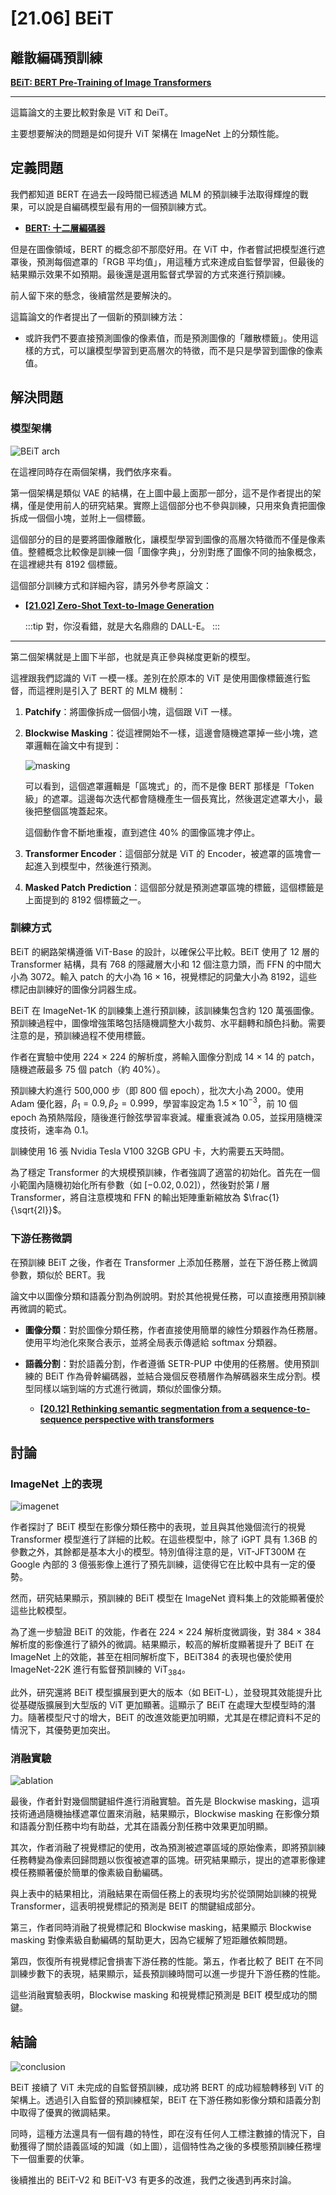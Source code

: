 # [21.06] BEiT

## 離散編碼預訓練

[**BEiT: BERT Pre-Training of Image Transformers**](https://arxiv.org/abs/2106.08254)

---

這篇論文的主要比較對象是 ViT 和 DeiT。

主要想要解決的問題是如何提升 ViT 架構在 ImageNet 上的分類性能。

## 定義問題

我們都知道 BERT 在過去一段時間已經透過 MLM 的預訓練手法取得輝煌的戰果，可以說是自編碼模型最有用的一個預訓練方式。

- [**BERT: 十二層編碼器**](../language-model/1810-bert/index.md)

但是在圖像領域，BERT 的概念卻不那麼好用。在 ViT 中，作者嘗試把模型進行遮罩後，預測每個遮罩的「RGB 平均值」，用這種方式來達成自監督學習，但最後的結果顯示效果不如預期。最後還是選用監督式學習的方式來進行預訓練。

前人留下來的懸念，後續當然是要解決的。

這篇論文的作者提出了一個新的預訓練方法：

- 或許我們不要直接預測圖像的像素值，而是預測圖像的「離散標籤」。使用這樣的方式，可以讓模型學習到更高層次的特徵，而不是只是學習到圖像的像素值。

## 解決問題

### 模型架構

![BEiT arch](./img/img1.jpg)

在這裡同時存在兩個架構，我們依序來看。

第一個架構是類似 VAE 的結構，在上圖中最上面那一部分，這不是作者提出的架構，僅是使用前人的研究結果。實際上這個部分也不參與訓練，只用來負責把圖像拆成一個個小塊，並附上一個標籤。

這個部分的目的是要將圖像離散化，讓模型學習到圖像的高層次特徵而不僅是像素值。整體概念比較像是訓練一個「圖像字典」，分別對應了圖像不同的抽象概念，在這裡總共有 8192 個標籤。

這個部分訓練方式和詳細內容，請另外參考原論文：

- [**[21.02] Zero-Shot Text-to-Image Generation**](https://arxiv.org/abs/2102.12092)

  :::tip
  對，你沒看錯，就是大名鼎鼎的 DALL-E。
  :::

---

第二個架構就是上圖下半部，也就是真正參與梯度更新的模型。

這裡跟我們認識的 ViT 一模一樣。差別在於原本的 ViT 是使用圖像標籤進行監督，而這裡則是引入了 BERT 的 MLM 機制：

1. **Patchify**：將圖像拆成一個個小塊，這個跟 ViT 一樣。
2. **Blockwise Masking**：從這裡開始不一樣，這邊會隨機遮罩掉一些小塊，遮罩邏輯在論文中有提到：

   ![masking](./img/img2.jpg)

   可以看到，這個遮罩邏輯是「區塊式」的，而不是像 BERT 那樣是「Token 級」的遮罩。這邊每次迭代都會隨機產生一個長寬比，然後選定遮罩大小，最後把整個區塊蓋起來。

   這個動作會不斷地重複，直到遮住 40% 的圖像區塊才停止。

3. **Transformer Encoder**：這個部分就是 ViT 的 Encoder，被遮罩的區塊會一起進入到模型中，然後進行預測。
4. **Masked Patch Prediction**：這個部分就是預測遮罩區塊的標籤，這個標籤是上面提到的 8192 個標籤之一。

### 訓練方式

BEiT 的網路架構遵循 ViT-Base 的設計，以確保公平比較。BEiT 使用了 12 層的 Transformer 結構，具有 768 的隱藏層大小和 12 個注意力頭，而 FFN 的中間大小為 3072。輸入 patch 的大小為 16 × 16，視覺標記的詞彙大小為 8192，這些標記由訓練好的圖像分詞器生成。

BEiT 在 ImageNet-1K 的訓練集上進行預訓練，該訓練集包含約 120 萬張圖像。預訓練過程中，圖像增強策略包括隨機調整大小裁剪、水平翻轉和顏色抖動。需要注意的是，預訓練過程不使用標籤。

作者在實驗中使用 224 × 224 的解析度，將輸入圖像分割成 14 × 14 的 patch，隨機遮蔽最多 75 個 patch（約 40%）。

預訓練大約進行 500,000 步（即 800 個 epoch），批次大小為 2000。使用 Adam 優化器，$\beta_1 = 0.9, \beta_2 = 0.999$，學習率設定為 $1.5 \times 10^{-3}$，前 10 個 epoch 為預熱階段，隨後進行餘弦學習率衰減。權重衰減為 0.05，並採用隨機深度技術，速率為 0.1。

訓練使用 16 張 Nvidia Tesla V100 32GB GPU 卡，大約需要五天時間。

為了穩定 Transformer 的大規模預訓練，作者強調了適當的初始化。首先在一個小範圍內隨機初始化所有參數（如 $[-0.02, 0.02]$），然後對於第 $l$ 層 Transformer，將自注意模塊和 FFN 的輸出矩陣重新縮放為 $\frac{1}{\sqrt{2l}}$。

### 下游任務微調

在預訓練 BEiT 之後，作者在 Transformer 上添加任務層，並在下游任務上微調參數，類似於 BERT。我

論文中以圖像分類和語義分割為例說明。對於其他視覺任務，可以直接應用預訓練再微調的範式。

- **圖像分類**：對於圖像分類任務，作者直接使用簡單的線性分類器作為任務層。使用平均池化來聚合表示，並將全局表示傳遞給 softmax 分類器。

- **語義分割**：對於語義分割，作者遵循 SETR-PUP 中使用的任務層。使用預訓練的 BEiT 作為骨幹編碼器，並結合幾個反卷積層作為解碼器來生成分割。模型同樣以端到端的方式進行微調，類似於圖像分類。

  - [**[20.12] Rethinking semantic segmentation from a sequence-to-sequence perspective with transformers**](https://arxiv.org/abs/2012.15840)

## 討論

### ImageNet 上的表現

![imagenet](./img/img3.jpg)

作者探討了 BEiT 模型在影像分類任務中的表現，並且與其他幾個流行的視覺 Transformer 模型進行了詳細的比較。在這些模型中，除了 iGPT 具有 1.36B 的參數之外，其餘都是基本大小的模型。特別值得注意的是，ViT-JFT300M 在 Google 內部的 3 億張影像上進行了預先訓練，這使得它在比較中具有一定的優勢。

然而，研究結果顯示，預訓練的 BEiT 模型在 ImageNet 資料集上的效能顯著優於這些比較模型。

為了進一步驗證 BEiT 的效能，作者在 224 × 224 解析度微調後，對 384 × 384 解析度的影像進行了額外的微調。結果顯示，較高的解析度顯著提升了 BEiT 在 ImageNet 上的效能，甚至在相同解析度下，BEiT384 的表現也優於使用 ImageNet-22K 進行有監督預訓練的 $\text{ViT}_{384}$。

此外，研究還將 BEiT 模型擴展到更大的版本（如 BEiT-L），並發現其效能提升比從基礎版擴展到大型版的 ViT 更加顯著。這顯示了 BEiT 在處理大型模型時的潛力。隨著模型尺寸的增大，BEiT 的改進效能更加明顯，尤其是在標記資料不足的情況下，其優勢更加突出。

### 消融實驗

![ablation](./img/img4.jpg)

最後，作者針對幾個關鍵組件進行消融實驗。首先是 Blockwise masking，這項技術通過隨機抽樣遮罩位置來消融，結果顯示，Blockwise masking 在影像分類和語義分割任務中均有助益，尤其在語義分割任務中效果更加明顯。

其次，作者消融了視覺標記的使用，改為預測被遮罩區域的原始像素，即將預訓練任務轉變為像素回歸問題以恢復被遮罩的區塊。研究結果顯示，提出的遮罩影像建模任務顯著優於簡單的像素級自動編碼。

與上表中的結果相比，消融結果在兩個任務上的表現均劣於從頭開始訓練的視覺 Transformer，這表明視覺標記的預測是 BEIT 的關鍵組成部分。

第三，作者同時消融了視覺標記和 Blockwise masking，結果顯示 Blockwise masking 對像素級自動編碼的幫助更大，因為它緩解了短距離依賴問題。

第四，恢復所有視覺標記會損害下游任務的性能。第五，作者比較了 BEIT 在不同訓練步數下的表現，結果顯示，延長預訓練時間可以進一步提升下游任務的性能。

這些消融實驗表明，Blockwise masking 和視覺標記預測是 BEIT 模型成功的關鍵。

## 結論

![conclusion](./img/img5.jpg)

BEiT 接續了 ViT 未完成的自監督預訓練，成功將 BERT 的成功經驗轉移到 ViT 的架構上。透過引入自監督的預訓練框架，BEiT 在下游任務如影像分類和語義分割中取得了優異的微調結果。

同時，這種方法還具有一個有趣的特性，即在沒有任何人工標注數據的情況下，自動獲得了關於語義區域的知識（如上圖），這個特性為之後的多模態預訓練任務埋下一個重要的伏筆。

後續推出的 BEiT-V2 和 BEiT-V3 有更多的改進，我們之後遇到再來討論。
